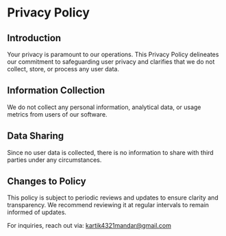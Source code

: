 # Privacy Policy

## Introduction
Your privacy is paramount to our operations. This Privacy Policy delineates our commitment to safeguarding user privacy and clarifies that we do not collect, store, or process any user data.

## Information Collection
We do not collect any personal information, analytical data, or usage metrics from users of our software.

## Data Sharing
Since no user data is collected, there is no information to share with third parties under any circumstances.

## Changes to Policy
This policy is subject to periodic reviews and updates to ensure clarity and transparency. We recommend reviewing it at regular intervals to remain informed of updates.

For inquiries, reach out via: kartik4321mandar@gmail.com